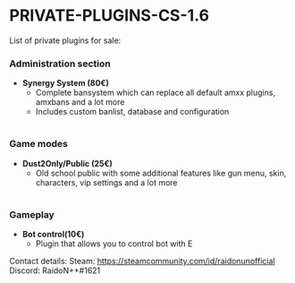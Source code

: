 # PRIVATE-PLUGINS-CS-1.6

List of private plugins for sale:

### Administration section
* **Synergy System (80€)**
  * Complete bansystem which can replace all default amxx plugins, amxbans and a lot more
  * Includes custom banlist, database and configuration
  
 #
  
 ### Game modes
 * **Dust2Only/Public (25€)**
   * Old school public with some additional features like gun menu, skin, characters, vip settings and a lot more

#

 ### Gameplay
 * **Bot control(10€)**
   * Plugin that allows you to control bot with E
  
Contact details:
Steam: https://steamcommunity.com/id/raidonunofficial
Discord: RaidoN++#1621
